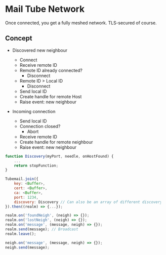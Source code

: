 # Mail Tube Network

Once connected, you get a fully meshed network. TLS-secured of course.


## Concept

 - Discovered new neighbour
   - Connect
   - Receive remote ID
   - Remote ID already connected?
     - Disconnect
   - Remote ID > Local ID
     - Disconnect
   - Send local ID
   - Create handle for remote Host
   - Raise event: new neighbour

 - Incoming connection
   - Send local ID
   - Connection closed?
     - Abort
   - Receive remote ID
   - Create handle for remote neighbour
   - Raise event: new neighbour

```js
function Discovery(myPort, needle, onHostFound) {
	...
	return stopFunction;
}

Tubemail.join({
	key: <Buffer>,
	cert: <Buffer>,
	ca: <Buffer>,
	port: 1234,
	discovery: Discovery // Can also be an array of different discovery helper
}).then((realm) => {...});

realm.on('foundNeigh', (neigh) => {});
realm.on('lostNeigh', (neigh) => {});
realm.on('message', (message, neigh) => {});
realm.send(message); // Broadcast
realm.leave();

neigh.on('message', (message, neigh) => {});
neigh.send(message);
```
